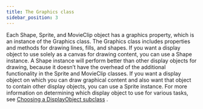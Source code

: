 ```yaml
---
title: The Graphics class
sidebar_position: 3
---
```


Each Shape, Sprite, and MovieClip object has a graphics property, which is an instance of the Graphics class. The Graphics class includes properties and methods for drawing lines, fills, and shapes. If you want a display object to use solely as a canvas for drawing content, you can use a Shape instance. A Shape instance will perform better than other display objects for drawing, because it doesn’t have the overhead of the additional functionality in the Sprite and MovieClip classes. If you want a display object on which you can draw graphical content and also want that object to contain other display objects, you can use a Sprite instance. For more information on determining which display object to use for various tasks, see [Choosing a DisplayObject subclass](/docs/development/display/display-programming/working-with-display-objects/choosing-a-displayobject-subclass) .
